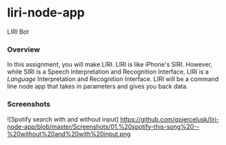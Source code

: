 # liri-node-app
 LIRI Bot  

### Overview

In this assignment, you will make LIRI. LIRI is like iPhone's SIRI. However, while SIRI is a Speech Interpretation and Recognition Interface, LIRI is a _Language_ Interpretation and Recognition Interface. LIRI will be a command line node app that takes in parameters and gives you back data.

### Screenshots
![Spotify search with and without input]
https://github.com/gpiercelusk/liri-node-app/blob/master/Screenshots/01.%20spotify-this-song%20--%20without%20and%20with%20input.png
